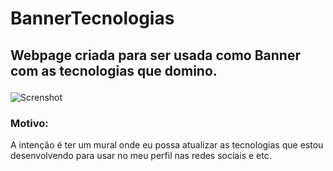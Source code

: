 # BannerTecnologias

## <p>Webpage criada para ser usada como Banner com as tecnologias que domino.</p>


 ![Screnshot](BannerTecnologias/assets/printBannerForRedme.png) 
 
 
### Motivo:
<p>A intenção é ter um mural onde eu possa atualizar as tecnologias que estou desenvolvendo para usar no meu perfil nas redes sociais e etc.</p>

